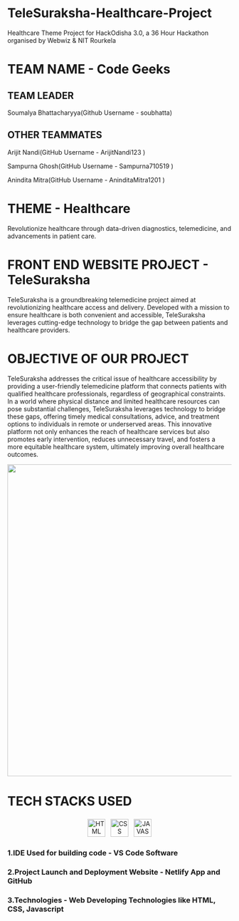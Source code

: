 # TeleSuraksha-Healthcare-Project
Healthcare Theme Project for HackOdisha 3.0, a 36 Hour Hackathon organised by Webwiz &amp; NIT Rourkela

# TEAM NAME - Code Geeks
## TEAM LEADER 
Soumalya Bhattacharyya(Github Username - soubhatta)

## OTHER TEAMMATES 
Arijit Nandi(GitHub Username - ArijitNandi123 )

Sampurna Ghosh(GitHub Username - Sampurna710519 )

Anindita Mitra(GitHub Username - AninditaMitra1201  )

# THEME - Healthcare
Revolutionize healthcare through data-driven diagnostics, telemedicine, and advancements in patient care.

# FRONT END WEBSITE PROJECT - TeleSuraksha
TeleSuraksha is a groundbreaking telemedicine project aimed at revolutionizing healthcare access and delivery. Developed with a mission to ensure healthcare is both convenient and accessible, TeleSuraksha leverages cutting-edge technology to bridge the gap between patients and healthcare providers.

# OBJECTIVE OF OUR PROJECT
TeleSuraksha addresses the critical issue of healthcare accessibility by providing a user-friendly telemedicine platform that connects patients with qualified healthcare professionals, regardless of geographical constraints. In a world where physical distance and limited healthcare resources can pose substantial challenges, TeleSuraksha leverages technology to bridge these gaps, offering timely medical consultations, advice, and treatment options to individuals in remote or underserved areas. This innovative platform not only enhances the reach of healthcare services but also promotes early intervention, reduces unnecessary travel, and fosters a more equitable healthcare system, ultimately improving overall healthcare outcomes.

<p align="center">
  <img width="800" height="700" src="https://raw.githubusercontent.com/soubhatta/TeleSuraksha-Healthcare-Project/main/assets/85474422/e2710825-1c76-4d05-b0ca-fad160e6864d.png">
</p>


# TECH STACKS USED
<p align="center">
<img src="https://github.com/soubhatta/Bharat-Codepedia-Ed_Tech-Project/assets/122465630/35a440d7-8645-49e8-8c5a-500473dfa0ff" alt="HTML" height="40" style="vertical-align:top; margin:4px">
<img src="https://github.com/soubhatta/Bharat-Codepedia-Ed_Tech-Project/assets/122465630/1953d687-2274-493d-b0f8-bfbbdaad6974" alt="CSS" height="40" style="vertical-align:top; margin:4px">
<img src="https://github.com/soubhatta/Bharat-Codepedia-Ed_Tech-Project/assets/122465630/4c3b118c-4a9e-42b7-9fad-6b007b33411f" alt="JAVASCRIPT" height="40" style="vertical-align:top; margin:4px">


### 1.IDE Used for building code - VS Code Software

### 2.Project Launch and Deployment Website - Netlify App and GitHub

### 3.Technologies - Web Developing Technologies like HTML, CSS, Javascript
